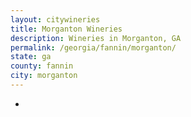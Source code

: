 ```yaml
---
layout: citywineries
title: Morganton Wineries
description: Wineries in Morganton, GA
permalink: /georgia/fannin/morganton/
state: ga
county: fannin
city: morganton
---
```

-
